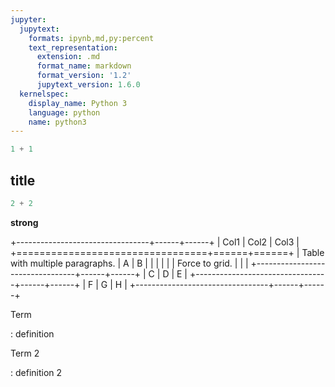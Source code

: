 ```yaml
---
jupyter:
  jupytext:
    formats: ipynb,md,py:percent
    text_representation:
      extension: .md
      format_name: markdown
      format_version: '1.2'
      jupytext_version: 1.6.0
  kernelspec:
    display_name: Python 3
    language: python
    name: python3
---
```


```python cache=true tags=["hide-cell"]
1 + 1
```

## title

```python
2 + 2
```

**strong**

+---------------------------------+------+------+
| Col1                            | Col2 | Col3 |
+=================================+======+======+
| Table with multiple paragraphs. | A    | B    |
|                                 |      |      |
| Force to grid.                  |      |      |
+---------------------------------+------+------+
| C                               | D    | E    |
+---------------------------------+------+------+
| F                               | G    | H    |
+---------------------------------+------+------+

Term

:   definition

Term 2

:   definition 2



```python

```
